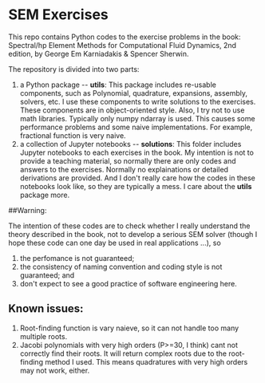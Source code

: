 SEM Exercises
=============

This repo contains Python codes to the exercise problems in the book:
Spectral/hp Element Methods for Computational Fluid Dynamics,
2nd edition, by George Em Karniadakis & Spencer Sherwin.

The repository is divided into two parts: 

1. a Python package -- **utils**: This package includes re-usable 
components, such as Polynomial, quadrature, expansions, assembly, solvers, etc.
I use these components to write solutions to the exercises. These components
are in object-oriented style. Also, I try not to use math libraries.
Typically only numpy ndarray is used. This causes some performance problems and
some naive implementations. For example, fractional function is very naive.
2. a collection of Jupyter notebooks -- **solutions**: 
This folder includes Jupyter notebooks to each exercises in the book. My 
intention is not to provide a teaching material, 
so normally there are only codes and answers to the 
exercises. Normally no explainations or detailed derivations are provided.
And I don't really care how the codes in these notebooks look like, 
so they are typically a mess. I care about the **utils** package more.

##Warning:  

The intention of these codes are to check whether I really understand the 
theory described in the book, not to develop a serious SEM solver 
(though I hope these code can one day be used in real applications ...), so

1. the perfomance is not guaranteed;
2. the consistency of naming convention and coding style is not guaranteed; and
3. don't expect to see a good practice of software engineering here.


## Known issues:

1. Root-finding function is vary naieve, so it can not handle too many multiple
roots.
2. Jacobi polynomials with very high orders (P>=30, I think) cant not correctly
find their roots. It will return complex roots due to the root-finding method I
used. This means quadratures with very high orders may not work, either.
